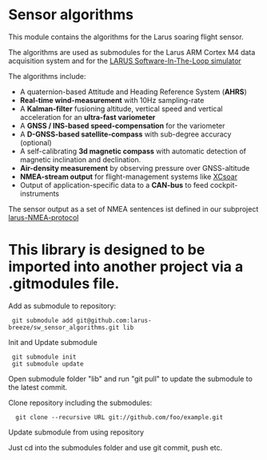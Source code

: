 # Sensor algorithms
This module contains the algorithms for the Larus soaring flight sensor.

The algorithms are used as submodules for the Larus ARM Cortex M4 data acquisition system 
and for the [LARUS Software-In-The-Loop simulator](https://github.com/larus-breeze/SIL_flight_sensor_emulator)

The algorithms include:

- A quaternion-based Attitude and Heading Reference System (**AHRS**)
- **Real-time wind-measurement** with 10Hz sampling-rate
- A **Kalman-filter** fusioning altitude, vertical speed and vertical acceleration for an **ultra-fast variometer**
- A **GNSS / INS-based speed-compensation** for the variometer
- A **D-GNSS-based satellite-compass** with sub-degree accuracy (optional)
- A self-calibrating **3d magnetic compass** with automatic detection of magnetic inclination and declination.
- **Air-density measurement** by observing pressure over GNSS-altitude 
- **NMEA-stream output** for flight-management systems like [XCsoar](https://github.com/XCSoar/)
- Output of application-specific data to a **CAN-bus** to feed cockpit-instruments 

The sensor output as a set of NMEA sentences ist defined in our subproject [larus-NMEA-protocol](https://github.com/larus-breeze/standards-larus-NMEA-protocol)

# This library is designed to be imported into another project via a .gitmodules file.

Add as submodule to repository:

     git submodule add git@github.com:larus-breeze/sw_sensor_algorithms.git lib

Init and Update submodule

     git submodule init 
     git submodule update

Open submodule folder "lib" and run "git pull" to update the submodule to the latest commit.

Clone repository including the submodules: 

      git clone --recursive URL git://github.com/foo/example.git

Update submodule from using repository

Just cd into the submodules folder and use git commit, push etc.
